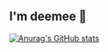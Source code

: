 ## I'm deemee 👋

[![Anurag's GitHub stats](https://github-readme-stats.vercel.app/api?username=dee-mee)](https://github.com/dee-mee/github-readme-stats)
